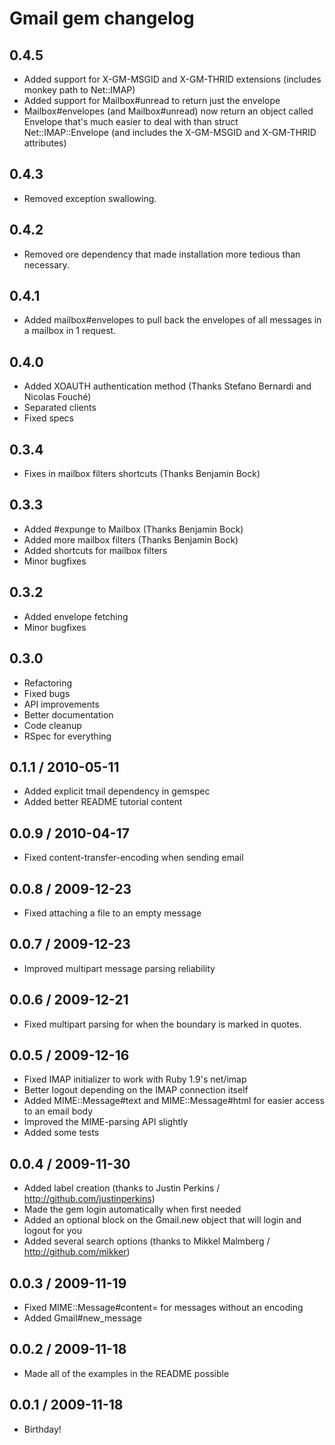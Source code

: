 # Gmail gem changelog

## 0.4.5
* Added support for X-GM-MSGID and X-GM-THRID extensions (includes monkey path to Net::IMAP)
* Added support for Mailbox#unread to return just the envelope
* Mailbox#envelopes (and Mailbox#unread) now return an object called Envelope that's much easier to deal with than struct Net::IMAP::Envelope (and includes the X-GM-MSGID and X-GM-THRID attributes)

## 0.4.3
* Removed exception swallowing.

## 0.4.2
* Removed ore dependency that made installation more tedious than necessary.

## 0.4.1
* Added mailbox#envelopes to pull back the envelopes of all messages in a mailbox in 1 request.

## 0.4.0

* Added XOAUTH authentication method (Thanks Stefano Bernardi and Nicolas Fouché)
* Separated clients
* Fixed specs

## 0.3.4

* Fixes in mailbox filters shortcuts (Thanks Benjamin Bock)

## 0.3.3

* Added #expunge to Mailbox (Thanks Benjamin Bock)
* Added more mailbox filters (Thanks Benjamin Bock)
* Added shortcuts for mailbox filters
* Minor bugfixes

## 0.3.2

* Added envelope fetching
* Minor bugfixes

## 0.3.0

* Refactoring
* Fixed bugs
* API improvements
* Better documentation
* Code cleanup
* RSpec for everything

## 0.1.1 / 2010-05-11

* Added explicit tmail dependency in gemspec
* Added better README tutorial content

## 0.0.9 / 2010-04-17

* Fixed content-transfer-encoding when sending email

## 0.0.8 / 2009-12-23

* Fixed attaching a file to an empty message

## 0.0.7 / 2009-12-23

* Improved multipart message parsing reliability

## 0.0.6 / 2009-12-21

* Fixed multipart parsing for when the boundary is marked in quotes.

## 0.0.5 / 2009-12-16

* Fixed IMAP initializer to work with Ruby 1.9's net/imap
* Better logout depending on the IMAP connection itself
* Added MIME::Message#text and MIME::Message#html for easier access to an email body
* Improved the MIME-parsing API slightly
* Added some tests

## 0.0.4 / 2009-11-30

* Added label creation (thanks to Justin Perkins / http://github.com/justinperkins)
* Made the gem login automatically when first needed
* Added an optional block on the Gmail.new object that will login and logout for you
* Added several search options (thanks to Mikkel Malmberg / http://github.com/mikker)

## 0.0.3 / 2009-11-19

* Fixed MIME::Message#content= for messages without an encoding
* Added Gmail#new_message

## 0.0.2 / 2009-11-18

* Made all of the examples in the README possible

## 0.0.1 / 2009-11-18

* Birthday!

